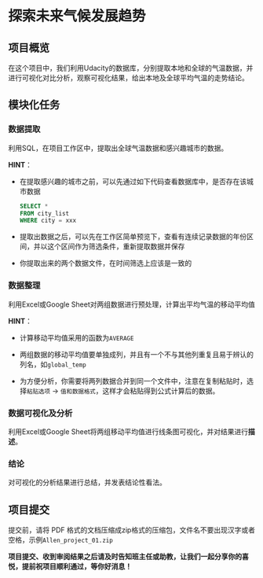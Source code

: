 # 探索未来气候发展趋势

## 项目概览

在这个项目中，我们利用Udacity的数据库，分别提取本地和全球的气温数据，并进行可视化对比分析，观察可视化结果，给出本地及全球平均气温的走势结论。 

## 模块化任务

### 数据提取

利用SQL，在项目工作区中，提取出全球气温数据和感兴趣城市的数据。

**HINT**：

- 在提取感兴趣的城市之前，可以先通过如下代码查看数据库中，是否存在该城市数据

  ```sql
  SELECT *
  FROM city_list
  WHERE city = xxx
  ```

- 提取出数据之后，可以先在工作区简单预览下，查看有连续记录数据的年份区间，并以这个区间作为筛选条件，重新提取数据并保存

- 你提取出来的两个数据文件，在时间筛选上应该是一致的

### 数据整理

利用Excel或Google Sheet对两组数据进行预处理，计算出平均气温的移动平均值

**HINT**：

- 计算移动平均值采用的函数为`AVERAGE`

- 两组数据的移动平均值要单独成列，并且有一个不与其他列重复且易于辨认的列名，如`global_temp`
- 为方便分析，你需要将两列数据合并到同一个文件中，注意在复制粘贴时，选择`粘贴选项` -> `值和数据格式`，这样才会粘贴得到公式计算后的数据。

### 数据可视化及分析

利用Excel或Google Sheet将两组移动平均值进行线条图可视化，并对结果进行**描述**。

### 结论

对可视化的分析结果进行总结，并发表结论性看法。

## 项目提交

提交前，请将 PDF 格式的文档压缩成zip格式的压缩包，文件名不要出现汉字或者空格，示例`Allen_project_01.zip`

**项目提交、收到审阅结果之后请及时告知班主任或助教，让我们一起分享你的喜悦，提前祝项目顺利通过，等你好消息！**